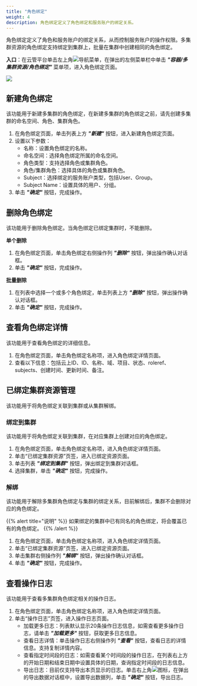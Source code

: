 ```yaml
---
title: "角色绑定"
weight: 4
description: 角色绑定定义了角色绑定和服务账户的绑定关系。
---
```


角色绑定定义了角色和服务账户的绑定关系，从而控制服务账户的操作权限。多集群资源的角色绑定支持绑定到集群上，批量在集群中创建相同的角色绑定。

**入口**：在云管平台单击左上角![](../../../images/intro/nav.png)导航菜单，在弹出的左侧菜单栏中单击 **_"容器/多集群资源/角色绑定"_** 菜单项，进入角色绑定页面。

![](../../../images/docker/federatedrolebinding.png)

## 新建角色绑定

该功能用于新建多集群的角色绑定，在新建多集群的角色绑定之前，请先创建多集群的命名空间、角色、集群角色。

1. 在角色绑定页面，单击列表上方 **_"新建"_** 按钮，进入新建角色绑定页面。
2. 设置以下参数：
   - 名称：设置角色绑定的名称。
   - 命名空间：选择角色绑定所属的命名空间。
   - 角色类型：支持选择角色或集群角色。
   - 角色/集群角色：选择具体的角色或集群角色。
   - Subject：选择绑定的服务账户类型，包括User、Group。
   - Subject Name：设置具体的用户、分组。
3. 单击 **_"确定"_** 按钮，完成操作。

## 删除角色绑定

该功能用于删除角色绑定。当角色绑定已绑定集群时，不能删除。

**单个删除**

1. 在角色绑定页面，单击角色绑定右侧操作列 **_"删除"_** 按钮，弹出操作确认对话框。
2. 单击 **_"确定"_** 按钮，完成操作。

**批量删除**

1. 在列表中选择一个或多个角色绑定，单击列表上方 **_"删除"_** 按钮，弹出操作确认对话框。
2. 单击 **_"确定"_** 按钮，完成操作。

## 查看角色绑定详情

该功能用于查看角色绑定的详细信息。

1. 在角色绑定页面，单击角色绑定名称项，进入角色绑定详情页面。
2. 查看以下信息：包括云上ID、ID、名称、域、项目、状态、roleref、subjects、创建时间、更新时间、备注。

## 已绑定集群资源管理

该功能用于将角色绑定关联到集群或从集群解绑。

### 绑定到集群

该功能用于将角色绑定关联到集群，在对应集群上创建对应的角色绑定。

1. 在角色绑定页面，单击角色绑定名称项，进入角色绑定详情页面。
2. 单击“已绑定集群资源”页签，进入已绑定资源页面。
3. 单击列表 **_"绑定到集群"_** 按钮，弹出绑定到集群对话框。
4. 选择集群，单击 **_"确定"_** 按钮，完成操作。

### 解绑

该功能用于解除多集群角色绑定与集群的绑定关系，目前解绑后，集群不会删除对应的角色绑定。

{{% alert title="说明" %}}
如果绑定的集群中已有同名的角色绑定，将会覆盖已有的角色绑定。
{{% /alert %}}

1. 在角色绑定页面，单击角色绑定名称项，进入角色绑定详情页面。
2. 单击“已绑定集群资源”页签，进入已绑定资源页面。
3. 单击集群右侧操作列 **_"解绑"_** 按钮，弹出操作确认对话框。
4. 单击 **_"确定"_** 按钮，完成操作。

## 查看操作日志

该功能用于查看多集群角色绑定相关的操作日志。

1. 在角色绑定页面，单击角色绑定名称项，进入角色绑定详情页面。
2. 单击“操作日志”页签，进入操作日志页面。
    - 加载更多日志：列表默认显示20条操作日志信息，如需查看更多操作日志，请单击 **_"加载更多"_** 按钮，获取更多日志信息。
    - 查看日志详情：单击操作日志右侧操作列 **_"查看"_** 按钮，查看日志的详情信息。支持复制详情内容。
    - 查看指定时间段的日志：如需查看某个时间段的操作日志，在列表右上方的开始日期和结束日期中设置具体的日期，查询指定时间段的日志信息。
    - 导出日志：目前仅支持导出本页显示的日志。单击右上角![](../../../images/system/download.png)图标，在弹出的导出数据对话框中，设置导出数据列，单击 **_"确定"_** 按钮，导出日志。
